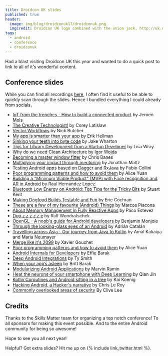 ```yaml
---
title: Droidcon UK slides
published: true
header:
  image: img/blog/droidconuk17/droidconuk.png
  imgcredit: Droidcon UK logo combined with the union jack, http://uk.droidcon.com/ and https://pixabay.com/en/union-jack-british-flag-uk-english-1027898/, merged together and cropped
tags:
  - android
  - conference
  - droidconuk
---
```

Had a blast visiting Droidcon UK this year and wanted to do a quick post to link to all of it's wonderful content.

## Conference slides
While you can find all recordings [here](https://skillsmatter.com/conferences/8265-droidcon-london-2017#skillscasts), I often find it useful to be able to quickly scan through the slides. Hence I bundled everything I could already from socials.

- [IoT from the trenches - How to build a connected product](https://speakerdeck.com/jeroenmols/deep-into-the-iot-trenches-how-to-build-a-connected-product) by Jeroen Mols
- [The Creative Technologist!](https://speakerdeck.com/colabug/the-creative-technologist) by Corey Latislaw
- [Vector Workflows](https://photos.google.com/share/AF1QipPv2vuQuVln5ASkKskgxIGWvh5E_Gtx4rEQR9GW1USQAo0ir0-msywha4mcA8Vzgg?key=NllER3QwalRjTXN4alRzejJtdExYV054ajlhd3VB) by Nick Butcher
- [My app is smarter than your app](https://speakerdeck.com/erikhellman/my-app-is-smarter-than-your-app) by Erik Hellman
- [Sinking your teeth into byte code](https://speakerdeck.com/jakewharton/sinking-your-teeth-into-bytecode-droidcon-uk-2017) by Jake Wharton
- [Tips for Library Development from a Startup Developer](https://speakerdeck.com/lisawray/tips-for-library-development-from-a-startup-developer) by Lisa Wray
- [Why do we need Clean Architecture](https://speakerdeck.com/igorwojda/why-do-we-need-clean-architecture) by Igor Wojda
- [Becoming a master window fitter](https://photos.google.com/share/AF1QipNFHDcQ8dYK_qMxCjPU4vp1mWQZUEYWHvLklKRAmruZ_z5xmQptv8WPsUjEH5_zlw?key=azg3OUFTUFV3d0xwaF9QTUllYUUybzhlcFZEckRR) by Chris Banes
- [Multiplying your impact through mentoring](https://speakerdeck.com/maltzj/multiplying-your-impact-through-mentoring-droidcon-london-2017) by Jonathan Maltz
- [Testing Android apps based on Dagger and RxJava](https://www.slideshare.net/fabio_collini/testing-android-apps-based-on-dagger-and-rxjava-droidcon-uk/1) by
Fabio Collini
- [Poor programming patterns and how to avoid them](https://docs.google.com/presentation/d/e/2PACX-1vRHA5uSq_Zn9qCg-Lx0BYWjDoIw3Cm8ui19MdLTDtfs54YjiQTjpsBLF1fCgXlGCJOBaYuf1QNCR170/pub?start=false&loop=false&delayms=3000&slide=id.g280bfd46a0_0_17) by Alice Yuan
- [Building a "Minimum Viable Product" (MVP) with Face recognition and AR in Android](https://speakerdeck.com/raulh82vlc/building-a-minimum-viable-product-mvp-with-face-recognition-and-ar-in-android-at-droidcon-london-2017) by Raul Hernandez Lopez
- [Bluetooth Low Energy on Android: Top Tips for the Tricky Bits](https://speakerdeck.com/stkent/bluetooth-low-energy-on-android-top-tips-for-the-tricky-bits-v3-droidcon-london) by Stuart Kent
- [Making Dogfood Builds Testable and Fun](https://speakerdeck.com/nightlynexus/making-dogfood-builds-testable-and-fun) by Eric Cochran
- [These are a few of my favourite (Android) Things](https://speakerdeck.com/mplacona/these-are-a-few-of-my-favourite-android-things) by Marcos Placona
- [About Memory Management in Fully Reactive Apps](https://speakerdeck.com/pakoito/short-about-memory-management-in-fully-reactive-apps) by Paco Estevez
- [Doo z z z z z e](https://speakerdeck.com/vrallev/doo-z-z-z-z-z-e) by Ralf Wondratschek‏
- [OpenGL - A noob's guide for Android developers](https://speakerdeck.com/bmonjoie/droidconuk-2017-opengl-a-noobs-guide-for-android-developers) by Benjamin Monjoie
- [Through the looking-glass eyes of an Android](https://docs.google.com/presentation/d/1hnWTlKi95_VhX1T0s4MnT0PrVq5bRutY2WsSvFARjh8/present?slide=id.g267d5be2b1_0_0) by Adrián Catalán
- [Travelling across Asia - Our journey from Java to Kotlin](https://speakerdeck.com/marianeum/travelling-across-asia-our-journey-from-java-to-kotlin) by Amal Kakaiya and Maria Neumayer
- [Merge like it's 2099](https://gitpitch.com/xgouchet/Talks/DroidconUK_AutoMergeTool) by Xavier Gouchet
- [Poor programming patterns and how to avoid them](https://docs.google.com/presentation/d/e/2PACX-1vRHA5uSq_Zn9qCg-Lx0BYWjDoIw3Cm8ui19MdLTDtfs54YjiQTjpsBLF1fCgXlGCJOBaYuf1QNCR170/pub?start=false&loop=false&delayms=3000&slide=id.g280bfd46a0_0_17) by Alice Yuan
- [Android Internals for Developers](https://speakerdeck.com/codingchick/android-internals-for-developers) by Effie Barak
- [Deep Android Integrations](https://speakerdeck.com/tysmith/deep-android-integrations) by Ty Smith
- [When your app’s asleep](https://speakerdeck.com/gdglviv/britt-barak-when-your-apps-asleep) by Britt Barak
- [Modularizing Android Applications](https://speakerdeck.com/mauin/modularizing-android-applications) by Marvin Ramin
- [Heat the neurons of your smartphone with Deep Learning](https://speakerdeck.com/jinqian/droidcon-london-heat-the-neurons-of-your-smartphone-with-deep-learning) by Qian Jin
- [Kotlin Coroutines and Android sitting in a tree](https://www.slideshare.net/AgentK/kotlin-coroutines-and-android-sitting-in-a-tree) by Kai Koenig
- [Hacking Android, a Hacker's narrative](https://github.com/brompwnie/DroidConLondon2017/blob/master/Hacking%20Android.pdf) by Chris Le Roy
- [Commonly overlooked areas of security](https://docs.google.com/presentation/d/e/2PACX-1vQ92zS6_X-ExPBTNO4uFfFOVee5NW3NZ0iYClzrvO_TTRmvNBNVSIfA7jQohOwn_lvsYWnoT7qk-URj/pub?start=false&loop=false&delayms=30000&slide=id.p) By Clive Lee

## Credits
Thanks to the Skills Matter team for organizing a top notch conference! To all sponsors for making this event possible. And to the entire Android community for being so awesome!

Hope to see you all next year!

Helpful? Got extra slides? Hit me up on {% include link_twitter.html %}.
